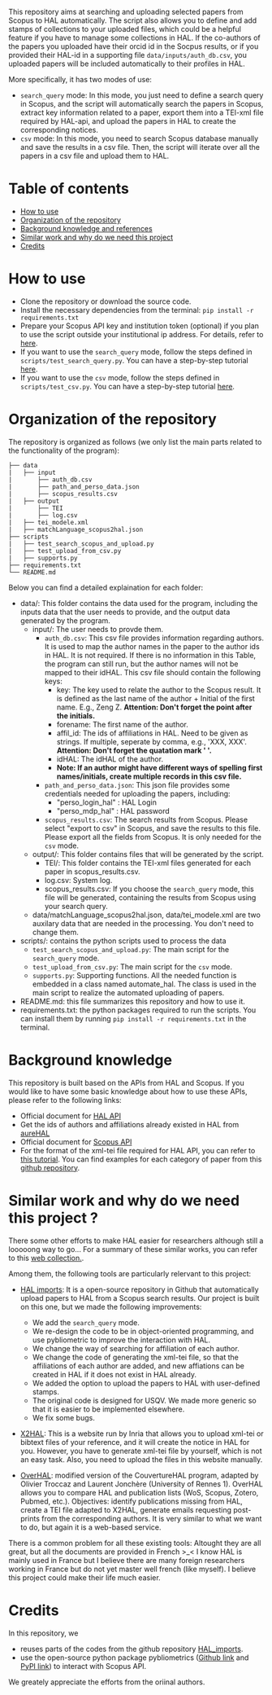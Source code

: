 
This repository aims at searching and uploading selected papers from Scopus to HAL automatically. The script also allows you to define and add stamps of collections to your uploaded files, which could be a helpful feature if you have to manage some collections in HAL. If the co-authors of the papers you uploaded have their orcid id in the Socpus results, or if you provided their HAL-id in a supporting file `data/inputs/auth_db.csv`, you uploaded papers will be included automatically to their profiles in HAL.

More specifically, it has two modes of use:
- `search_query` mode: In this mode, you just need to define a search query in Scopus, and the script will automatically search the papers in Scopus, extract key information related to a paper, export them into a TEI-xml file required by HAL-api, and upload the papers in HAL to create the corresponding notices. 
- `csv` mode: In this mode, you need to search Scopus database manually and save the results in a csv file. Then, the script will iterate over all the papers in a csv file and upload them to HAL.

# Table of contents

- [How to use](#item-2)
- [Organization of the repository](#item-3)
- [Background knowledge and references](#item-4)
- [Similar work and why do we need this project](#item-5)
- [Credits](#item-6)

# How to use <a id="item-2"></a>

- Clone the repository or download the source code.
- Install the necessary dependencies from the terminal: `pip install -r requirements.txt`
- Prepare your Scopus API key and institution token (optional) if you plan to use the script outside your institutional ip address. For details, refer to [here](documents/demo_search_scopus_from_api_and_upload.md#item-Scopus-api).
- If you want to use the `search_query` mode, follow the steps defined in `scripts/test_search_query.py`. You can have a step-by-step tutorial [here](documents/demo_search_scopus_from_api_and_upload.md).
- If you want to use the `csv` mode, follow the steps defined in `scripts/test_csv.py`. You can have a step-by-step tutorial [here](documents/demo_upload_from_a_csv_file.md).

# Organization of the repository <a id="item-3"></a>

The repository is organized as follows (we only list the main parts related to the functionality of the program):

```
├── data
|   ├── input
|       ├── auth_db.csv
|       ├── path_and_perso_data.json
|       ├── scopus_results.csv
|   ├── output
|       ├── TEI
|       ├── log.csv
|   ├── tei_modele.xml
|   ├── matchLanguage_scopus2hal.json
├── scripts
|   ├── test_search_scopus_and_upload.py
|   ├── test_upload_from_csv.py
|   ├── supports.py
├── requirements.txt
└── README.md

```

Below you can find a detailed explaination for each folder:
- data/: This folder contains the data used for the program, including the inputs data that the user needs to provide, and the output data generated by the program.
    - input/: The user needs to provde them.
        - `auth_db.csv`: This csv file provides information regarding authors. It is used to map the author names in the paper to the author ids in HAL. It is not required. If there is no information in this Table, the program can still run, but the author names will not be mapped to their idHAL. This csv file should contain the following keys:
            - key: The key used to relate the author to the Scopus result. It is defined as the last name of the author + Initial of the first name. E.g., Zeng Z. __Attention: Don't forget the point after the initials.__
            - forename: The first name of the author.
            - affil_id: The ids of affiliations in HAL. Need to be given as strings. If multiple, seperate by comma, e.g., 'XXX, XXX'. __Attention: Don't forget the quatation mark ' '.__
            - idHAL: The idHAL of the author.
            - __Note: If an author might have different ways of spelling first names/initials, create multiple records in this csv file.__
        - `path_and_perso_data.json`: This json file provides some credentials needed for uploading the papers, including:
            - "perso_login_hal" : HAL Login
	        - "perso_mdp_hal" : HAL password	        
        - `scopus_results.csv`: The search results from Scopus. Please select "export to csv" in Scopus, and save the results to this file. Please export all the fields from Scopus. It is only needed for the `csv` mode.        
    - output/: This folder contains files that will be generated by the script.
        - TEI/: This folder contains the TEI-xml files generated for each paper in scopus_results.csv.
        - log.csv: System log.
        - scopus_results.csv: If you choose the `search_query` mode, this file will be generated, containing the results from Scopus using your search query.
    - data/matchLanguage_scopus2hal.json, data/tei_modele.xml are two auxilary data that are needed in the processing. You don't need to change them.
- scripts/: contains the python scripts used to process the data
    - `test_search_scopus_and_upload.py`: The main script for the `search_query` mode.
    - `test_upload_from_csv.py`: The main script for the `csv` mode.
    - `supports.py`: Supporting functions. All the needed function is embedded in a class named automate_hal. The class is used in the main script to realize the automated uploading of papers.
- README.md: this file summarizes this repository and how to use it.
- requirements.txt: the python packages required to run the scripts. You can install them by running `pip install -r requirements.txt` in the terminal.

# Background knowledge <a id="item-4"></a>

This repository is built based on the APIs from HAL and Scopus. If you would like to have some basic knowledge about how to use these APIs, please refer to the following links:
- Official document for [HAL API](https://api.archives-ouvertes.fr/docs)
- Get the ids of authors and affiliations already existed in HAL from [aureHAL](https://aurehal.archives-ouvertes.fr/)
- Official document for [Scopus API](https://dev.elsevier.com/guides/Scopus%20API%20Guide_V1_20230907.pdf)
- For the format of the xml-tei file required for HAL API, you can refer to [this tutorial](https://aramis.resinfo.org/lib/exe/fetch.php?media=ateliers:aramis-hal-v3-le-format-tei_25_02_2015.pdf). You can find examples for each category of paper from this [github repository](https://github.com/CCSDForge/HAL/tree/master/Sword).

# Similar work and why do we need this project ? <a id="item-5"></a>

There some other efforts to make HAL easier for researchers although still a looooong way to go... For a summary of these similar works, you can refer to this [web collection.](https://wiki.ccsd.cnrs.fr/wikis/hal/index.php/Outils_et_services_d%C3%A9velopp%C3%A9s_localement_pour_am%C3%A9liorer_ou_faciliter_l%27utilisation_de_HAL). 

Among them, the following tools are particularly relervant to this project:

- [HAL imports](https://github.com/ml4rrieu/HAL_imports): It is a open-source repository in Github that automatically upload papers to HAL from a Scopus search results. Our project is built on this one, but we made the following improvements:
    - We add the `search_query` mode.    
    - We re-design the code to be in object-oriented programming, and use pybliometric to improve the interaction with HAL.
    - We change the way of searching for affiliation of each author.
    - We change the code of generating the xml-tei file, so that the affiliations of each author are added, and new affiations can be created in HAL if it does not exist in HAL already.
    - We added the option to upload the papers to HAL with user-defined stamps.
    - The original code is designed for USQV. We made more generic so that it is easier to be implemented elsewhere.
    - We fix some bugs.
    
    
- [X2HAL](https://x2hal.inria.fr/): This is a website run by Inria that allows you to upload xml-tei or bibtext files of your reference, and it will create the notice in HAL for you. However, you have to generate xml-tei file by yourself, which is not an easy task. Also, you need to upload the files in this website manually.
- [OverHAL](https://halur1.univ-rennes1.fr/OverHAL.php): modified version of the CouvertureHAL program, adapted by Olivier Troccaz and Laurent Jonchère (University of Rennes 1). OverHAL allows you to compare HAL and publication lists (WoS, Scopus, Zotero, Pubmed, etc.). Objectives: identify publications missing from HAL, create a TEI file adapted to X2HAL, generate emails requesting post-prints from the corresponding authors. It is very similar to what we want to do, but again it is a web-based service.

There is a common problem for all these existing tools: Altought they are all great, but all the documents are provided in French >_< I know HAL is mainly used in France but I believe there are many foreign researchers working in France but do not yet master well french (like myself). I believe this project could make their life much easier.

# Credits <a id="item-5"></a>

In this repository, we
- reuses parts of the codes from the github repository [HAL_imports](https://anvilproject.org/guides/content/creating-links).
- use the open-source python package pybliometrics ([Github link](https://github.com/pybliometrics-dev/pybliometrics/tree/master) and [PyPI link](https://pypi.org/project/pybliometrics/)) to interact with Scopus API.

We greately appreciate the efforts from the oriinal authors.
